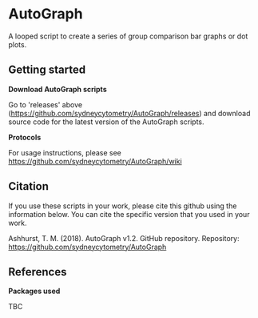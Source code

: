 # AutoGraph
A looped script to create a series of group comparison bar graphs or dot plots.

## Getting started

**Download AutoGraph scripts**

Go to 'releases' above (https://github.com/sydneycytometry/AutoGraph/releases) and download source code for the latest version of the AutoGraph scripts.

**Protocols**

For usage instructions, please see https://github.com/sydneycytometry/AutoGraph/wiki

## Citation
If you use these scripts in your work, please cite this github using the information below. You can cite the specific version that you used in your work.

Ashhurst, T. M. (2018). AutoGraph v1.2. GitHub repository. Repository: https://github.com/sydneycytometry/AutoGraph

## References

**Packages used**

TBC
